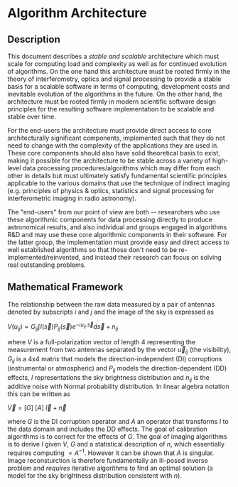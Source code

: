 # Algorithm Architecture
## Description

This document describes a _stable and scalable_ architecture which
must scale for computing load and complexity as well as for continued
evolution of algorithms.  On the one hand this architecture must be
rooted firmly in the theory of interferometry, optics and signal
processing to provide a stable basis for a scalable software in terms
of computing, development costs and inevitable evolution of the
algorithms in the future.  On the other hand, the architecture must be
rooted firmly in modern scientific software design principles for the
resulting software implementation to be scalable and stable over time.

For the end-users the architecture must provide direct access to core
architecturally significant components, implemented such that they do
not need to change with the complexity of the applications they are
used in.  These core components should also have solid theoretical
basis to exist, making it possible for the architecture to be stable
across a variety of high-level data processing procedures/algorithms
which may differ from each other in details but must ultimately
satisfy fundamental scientific principles applicable to the various
domains that use the technique of indirect imaging (e.g. principles of
physics & optics, statistics and signal processing for interferometric
imaging in radio astronomy).

The "end-users" from our point of view are both -- researchers who use
these algorithmic components for data processing directly to produce
astronomical results, and also individual and groups engaged in
algorithms R&D and may use these core algorithmic components in their
software.  For the latter group, the implementation must provide easy
and direct access to well established algorithms so that those don't
need to be re-implemented/reinvented, and instead their research can
focus on solving real outstanding problems.

## Mathematical Framework

The relationship between the raw data measured by a pair of antennas
denoted by subscripts $i$ and $j$ and the image of the sky is
expressed as

$V(u_{ij}) = G_{ij} \int I(\vec{s}) P_{ij}(\vec{s}) e^{-\iota u_{ij} . \vec{s}} d\vec{s} + n_{ij}$

where $V$ is a full-polarization vector of length 4 representing the
measurement from two antennas separated by the vector $\vec{u}_{ij}$
(the visibility), $G_{ij}$ is a 4x4 matrix that models the
direction-independent (DI) corruptions (instrumental or atmospheric) and
$P_{ij}$ models the direction-dependent (DD) effects, $I$ representations
the sky brightness distribution and $n_{ij}$ is the additive noise
with Normal probability distribution.  In linear algebra notation this
can be written as

$\vec V = [G] ~ [A] ~ \vec I + \vec n$

where $G$ is the DI corruption operator and $A$ an operator that transforms $I$ to the data domain and includes the DD effects.  The goal of calibration algorithms is to correct for the effects of $G$. The goal of imaging algorithms is to derive $I$ given $V$, $G$ and a statistical description of $n$, which essentially requires computing $=A^{-1}$. However it can be shown that $A$ is singular.  Image reconsturction is therefore fundamentally an ill-posed inverse problem and _requires_ iterative algorithms to find an optimal solution (a model for the sky brightness distribution consistent with $n$).
